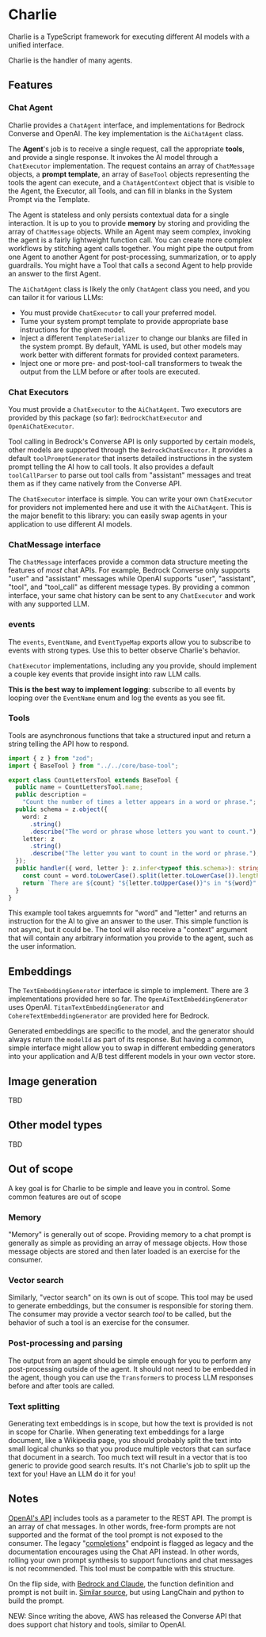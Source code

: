 # Charlie

Charlie is a TypeScript framework for executing different AI models with a unified interface.

Charlie is the handler of many agents.

## Features

### Chat Agent

Charlie provides a `ChatAgent` interface, and implementations for Bedrock Converse and OpenAI. The key implementation is the `AiChatAgent` class.

The **Agent**'s job is to receive a single request, call the appropriate **tools**, and provide a single response. It invokes the AI model through a `ChatExecutor` implementation. The request contains an array of `ChatMessage` objects, a **prompt template**, an array of `BaseTool` objects representing the tools the agent can execute, and a `ChatAgentContext` object that is visible to the Agent, the Executor, all Tools, and can fill in blanks in the System Prompt via the Template.

The Agent is stateless and only persists contextual data for a single interaction. It is up to you to provide **memory** by storing and providing the array of `ChatMessage` objects. While an Agent may seem complex, invoking the agent is a fairly lightweight function call. You can create more complex workflows by stitching agent calls together. You might pipe the output from one Agent to another Agent for post-processing, summarization, or to apply guardrails. You might have a Tool that calls a second Agent to help provide an answer to the first Agent.

The `AiChatAgent` class is likely the only `ChatAgent` class you need, and you can tailor it for various LLMs:

- You must provide `ChatExecutor` to call your preferred model.
- Tume your system prompt template to provide appropriate base instructions for the given model.
- Inject a different `TemplateSerializer` to change our blanks are filled in the system prompt. By default, YAML is used, but other models may work better with different formats for provided context parameters.
- Inject one or more pre- and post-tool-call transformers to tweak the output from the LLM before or after tools are executed.

### Chat Executors

You must provide a `ChatExecutor` to the `AiChatAgent`. Two executors are provided by this package (so far): `BedrockChatExecutor` and `OpenAiChatExecutor`.

Tool calling in Bedrock's Converse API is only supported by certain models, other models are supported through the `BedrockChatExecutor`. It provides a default `toolPromptGenerator` that inserts detailed instructions in the system prompt telling the AI how to call tools. It also provides a default `toolCallParser` to parse out tool calls from "assistant" messages and treat them as if they came natively from the Converse API.

The `ChatExecutor` interface is simple. You can write your own `ChatExecutor` for providers not implemented here and use it with the `AiChatAgent`. This is the major benefit to this library: you can easily swap agents in your application to use different AI models.

### ChatMessage interface

The `ChatMessage` interfaces provide a common data structure meeting the features of _most_ chat APIs. For example, Bedrock Converse only supports "user" and "assistant" messages while OpenAI supports "user", "assistant", "tool", and "tool_call" as different message types. By providing a common interface, your same chat history can be sent to any `ChatExecutor` and work with any supported LLM.

### events

The `events`, `EventName`, and `EventTypeMap` exports allow you to subscribe to events with strong types. Use this to better observe Charlie's behavior.

`ChatExecutor` implementations, including any you provide, should implement a couple key events that provide insight into raw LLM calls.

**This is the best way to implement logging**: subscribe to all events by looping over the `EventName` enum and log the events as you see fit.

### Tools

Tools are asynchronous functions that take a structured input and return a string telling the API how to respond.

```ts
import { z } from "zod";
import { BaseTool } from "../../core/base-tool";

export class CountLettersTool extends BaseTool {
  public name = CountLettersTool.name;
  public description =
    "Count the number of times a letter appears in a word or phrase.";
  public schema = z.object({
    word: z
      .string()
      .describe("The word or phrase whose letters you want to count."),
    letter: z
      .string()
      .describe("The letter you want to count in the word or phrase."),
  });
  public handler({ word, letter }: z.infer<typeof this.schema>): string {
    const count = word.toLowerCase().split(letter.toLowerCase()).length - 1;
    return `There are ${count} "${letter.toUpperCase()}"s in "${word}".`;
  }
}
```

This example tool takes arguemnts for "word" and "letter" and returns an instruction for the AI to give an answer to the user. This simple function is not async, but it could be. The tool will also receive a "context" argument that will contain any arbitrary information you provide to the agent, such as the user information.

## Embeddings

The `TextEmbeddingGenerator` interface is simple to implement. There are 3 implementations provided here so far. The `OpenAiTextEmbeddingGenerator` uses OpenAI. `TitanTextEmbeddingGenerator` and `CohereTextEmbeddingGenerator` are provided here for Bedrock.

Generated embeddings are specific to the model, and the generator should always return the `modelId` as part of its response. But having a common, simple interface might allow you to swap in different embedding generators into your application and A/B test different models in your own vector store.

## Image generation

TBD

## Other model types

TBD

## Out of scope

A key goal is for Charlie to be simple and leave you in control. Some common features are out of scope

### Memory

"Memory" is generally out of scope. Providing memory to a chat prompt is generally as simple as providing an array of message objects. How those message objects are stored and then later loaded is an exercise for the consumer.

### Vector search

Similarly, "vector search" on its own is out of scope. This tool may be used to generate embeddings, but the consumer is responsible for storing them. The consumer may provide a vector search _tool_ to be called, but the behavior of such a tool is an exercise for the consumer.

### Post-processing and parsing

The output from an agent should be simple enough for you to perform any post-processing outside of the agent. It should not need to be embedded in the agent, though you can use the `Transformer`s to process LLM responses before and after tools are called.

### Text splitting

Generating text embeddings is in scope, but how the text is provided is not in scope for Charlie. When generating text embeddings for a large document, like a Wikipedia page, you should probably split the text into small logical chunks so that you produce multiple vectors that can surface that document in a search. Too much text will result in a vector that is too generic to provide good search results. It's not Charlie's job to split up the text for you! Have an LLM do it for you!

## Notes

[OpenAI's API](https://platform.openai.com/docs/api-reference/chat/create) includes tools as a parameter to the REST API. The prompt is an array of chat messages. In other words, free-form prompts are not supported and the format of the tool prompt is not exposed to the consumer. The legacy "[completions](https://platform.openai.com/docs/api-reference/completions)" endpoint is flagged as legacy and the documentation encourages using the Chat API instead. In other words, rolling your own prompt synthesis to support functions and chat messages is not recommended. This tool must be compatble with this structure.

On the flip side, with [Bedrock and Claude](https://medium.com/@zeek.granston/function-calling-with-anthropic-claude-and-amazon-bedrock-c6eda7358b0f), the function definition and prompt is not built in. [Similar source](https://medium.com/@daniellefranca96/running-a-langchain-agent-on-bedrock-claude-using-the-model-function-calling-5f400a8f0d62), but using LangChain and python to build the prompt.

NEW: Since writing the above, AWS has released the Converse API that does support chat history and tools, similar to OpenAI.
